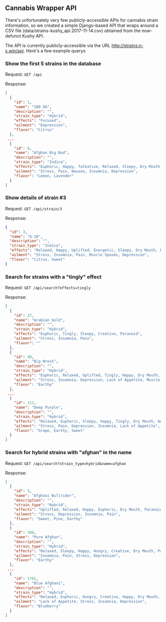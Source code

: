 ## Cannabis Wrapper API 

There's unfortunately very few publicly-accessible APIs for cannabis strain information, so we created a simple Django-based API that wraps around a CSV file (data/strains-kushy_api.2017-11-14.csv) obtained from the now-defunct Kushy API.

The API is currently publicly-accessible via the URL http://strains.n-x.win/api. Here's a few example querys

### Show the first 5 strains in the database
Request: `GET /api`

Response:
```json
[
  {
    "id": 1,
    "name": "100 OG",
    "description": "",
    "strain_type": "Hybrid",
    "effects": "Focused",
    "ailment": "Depression",
    "flavor": "Citrus"
  },
 ...
  {
    "id": 6,
    "name": "Afghan Big Bud",
    "description": "",
    "strain_type": "Indica",
    "effects": "Euphoric, Happy, Talkative, Relaxed, Sleepy, Dry Mouth, Paranoid",
    "ailment": "Stress, Pain, Nausea, Insomnia, Depression",
    "flavor": "Lemon, Lavender"
  }
]
```

### Show details of strain #3
Request: `GET /api/strain/3`

Response:
```json
{
  "id": 3,
  "name": "A-10",
  "description": "",
  "strain_type": "Indica",
  "effects": "Relaxed, Happy, Uplifted, Energetic, Sleepy, Dry Mouth, Paranoid",
  "ailment": "Stress, Insomnia, Pain, Muscle Spasms, Depression",
  "flavor": "Citrus, Sweet"
}
```

### Search for strains with a "tingly" effect
Request: `GET /api/search?effects=tingly`

Response:
```json
[
  {
    "id": 27,
    "name": "Arabian Gold",
    "description": "",
    "strain_type": "Hybrid",
    "effects": "Euphoric, Tingly, Sleepy, Creative, Paranoid",
    "ailment": "Stress, Insomnia, Pain",
    "flavor": ""
  },
  {
    "id": 40,
    "name": "Big Wreck",
    "description": "",
    "strain_type": "Hybrid",
    "effects": "Euphoric, Relaxed, Uplifted, Tingly, Happy, Dry Mouth, Paranoid",
    "ailment": "Stress, Insomnia, Depression, Lack of Appetite, Muscle Spasms",
    "flavor": "Earthy"
  },
 ...
  {
    "id": 111,
    "name": "Deep Purple",
    "description": "",
    "strain_type": "Hybrid",
    "effects": "Relaxed, Euphoric, Sleepy, Happy, Tingly, Dry Mouth, Anxious",
    "ailment": "Stress, Pain, Depression, Insomnia, Lack of Appetite",
    "flavor": "Grape, Earthy, Sweet"
  }
]
```

### Search for hybrid strains with "afghan" in the name
Request: `GET /api/search?strain_type=hybrid&name=afghan`

Response:
```json
[
  {
    "id": 5,
    "name": "Afghani Bullrider",
    "description": "",
    "strain_type": "Hybrid",
    "effects": "Uplifted, Relaxed, Happy, Euphoric, Dry Mouth, Paranoid",
    "ailment": "Stress, Depression, Insomnia, Pain",
    "flavor": "Sweet, Pine, Earthy"
  },
  {
    "id": 306,
    "name": "Pure Afghan",
    "description": "",
    "strain_type": "Hybrid",
    "effects": "Relaxed, Sleepy, Happy, Hungry, Creative, Dry Mouth, Paranoid",
    "ailment": "Insomnia, Pain, Stress, Depression",
    "flavor": "Earthy"
  },
 ...
  {
    "id": 1761,
    "name": "Blue Afghani",
    "description": "",
    "strain_type": "Hybrid",
    "effects": "Relaxed, Euphoric, Hungry, Creative, Happy, Dry Mouth, Paranoid",
    "ailment": "Lack of Appetite, Stress, Insomnia, Depression",
    "flavor": "Blueberry"
  }
]
```

